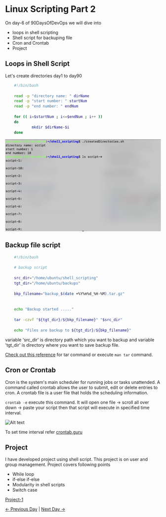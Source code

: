 # Linux Scripting Part 2

On day-6 of 90DaysOfDevOps we will dive into

- loops in shell scripting
- Shell script for backuping file
- Cron and Crontab
- Project

## Loops in Shell Script

Let's create directories day1 to day90

``` bash
    #!/bin/bash

    read -p "directory name: " dirName
    read -p "start number: " startNum
    read -p "end number: " endNum

    for (( i=$startNum ; i<=$endNum ; i++ ))
    do
            mkdir $dirName-$i
    done
```

![Alt text](./images/image.png)

## Backup file script

```bash
    #!/bin/bash

    # backup script

    src_dir="/home/ubuntu/shell_scripting"
    tgt_dir="/home/ubuntu/backups"

    bkp_filename="backup_$(date +%Y%m%d_%H-%M).tar.gz"


    echo "Backup started ....."

    tar -czvf "${tgt_dir}/${bkp_filename}" "$src_dir"

    echo "Files are backup to ${tgt_dir}/${bkp_filename}"
```

variable 'src_dir' is directory path which you want to backup and variable 'tgt_dir' is directory where you want to save backup file.

[Check out this reference](https://www.geeksforgeeks.org/tar-command-linux-examples/) for tar command or execute ```man tar``` command.

## Cron or Crontab

Cron is the system's main scheduler for running jobs or tasks unattended. A command called crontab allows the user to submit, edit or delete entries to cron. A crontab file is a user file that holds the scheduling information.

```crontab -e``` execute this command. It will open one file -> scroll all over down -> paste your script then that script will execute in specified time interval.

![Alt text](./images/image-1.png)

To set time interval refer [crontab.guru](https://crontab.guru/)

## Project

I have developed project using shell script. This project is on user and group management. Project covers following points

- While loop
- if-else if-else
- Modularity in shell scripts
- Switch case

[Project-1](https://github.com/KoushikMaharaj/DevOpsProjects/tree/master/project-1)

[← Previous Day](../day-5/README.md) | [Next Day →](../day-7/README.md)
